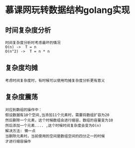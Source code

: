 # 慕课网玩转数据结构golang实现
## 时间复杂度分析
```
时间复杂度分析时考虑最坏的情况
O(n) ->  T = n
O(n^2) ->  T = n * n
```

## 复杂度均摊
```
考虑时间复杂度时，有时候可以使用均摊复杂度分析更有意义
```

## 复杂度震荡
```
对应到数组的操作中：
假设数据有10个空间,当添加11个元素时，需要将数组扩容为20
然后删除一个元素，这个时候数组会进行缩容，数组的容量变为10
然后添加一个元素.... ,这个时候时间复杂度会变为O(n)
解决方法: 懒一点
当删除元素时，当前使用的空间是数组空间的四分之一的时候
才进行缩容操作
```